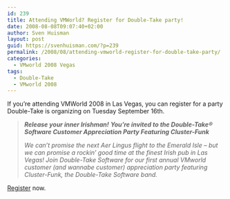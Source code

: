 ```yaml
---
id: 239
title: Attending VMWorld? Register for Double-Take party!
date: 2008-08-08T09:07:40+02:00
author: Sven Huisman
layout: post
guid: https://svenhuisman.com/?p=239
permalink: /2008/08/attending-vmworld-register-for-double-take-party/
categories:
  - VMworld 2008 Vegas
tags:
  - Double-Take
  - VMworld 2008
---
```

If you&#8217;re attending VMWorld 2008 in Las Vegas, you can register for a party Double-Take is organizing on Tuesday September 16th.

> <div>
>   <em><span class="giftHeader"><strong>Release your inner Irishman!</strong></span> </em><strong><em>You&#8217;re invited to the Double-Take® Software Customer Appreciation Party Featuring Cluster-Funk </em></strong>
> </div>
> 
> _We can&#8217;t promise the next Aer Lingus flight to the Emerald Isle – but we can promise a rockin&#8217; good time at the finest Irish pub in Las Vegas! Join Double-Take Software for our first annual VMworld customer (and wannabe customer) appreciation party featuring Cluster-Funk, the Double-Take Software band._

<a title="Double-Take party" href="http://www.doubletake.com/misc/vmworld08.aspx" target="_blank">Register</a> now.